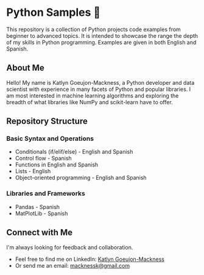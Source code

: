 # Python Samples 🐍
This repository is a collection of Python projects code examples from beginner to advanced topics. It is intended to showcase the range the depth of my skills in Python programming. Examples are given in both English and Spanish.

## About Me
Hello! My name is Katlyn Goeujon-Mackness, a Python developer and data scientist with experience in many facets of Python and popular libraries. I am most interested in machine learning algorithms and exploring the breadth of what libraries like NumPy and scikit-learn have to offer.

## Repository Structure
### Basic Syntax and Operations
- Conditionals (if/elif/else) - English and Spanish
- Control flow - Spanish
- Functions in English and Spanish
- Lists - English
- Object-oriented programming - English and Spanish

### Libraries and Frameworks
- Pandas - Spanish
- MatPlotLib - Spanish

## Connect with Me
I'm always looking for feedback and collaboration. 
- Feel free to find me on LinkedIn: [Katlyn Goeujon-Mackness](www.linkedin.com/in/katlyngm-datos)
- Or send me an email: macknessk@gmail.com
